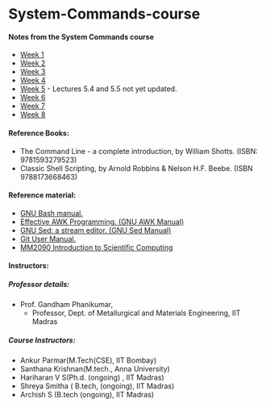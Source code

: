 # System-Commands-course

#### Notes from the System Commands course
* [Week 1](Week1.md)
* [Week 2](Week2.md)
* [Week 3](Week3.md)
* [Week 4](Week4.md)
* [Week 5](Week5.md) - Lectures 5.4 and 5.5 not yet updated.
* [Week 6](Week6.md)
* [Week 7](Week7.md)
* [Week 8](Week8.md)

#### Reference Books:
* The Command Line - a complete introduction, by William Shotts. (ISBN: 9781593279523)
* Classic Shell Scripting, by Arnold Robbins & Nelson H.F. Beebe. (ISBN 9788173668463)

#### Reference material:
* [GNU Bash manual.](https://www.gnu.org/software/bash/manual/)
* [Effective AWK Programming. (GNU AWK Manual)](https://www.gnu.org/software/gawk/manual/)
* [GNU Sed: a stream editor. (GNU Sed Manual)](https://www.gnu.org/software/sed/manual/)
* [Git User Manual.](https://git-scm.com/docs/user-manual)
* [MM2090 Introduction to Scientific Computing](https://github.com/gphanikumar/mm2090)

#### Instructors:

##### Professor details:
* Prof. Gandham Phanikumar,
    - Professor, Dept. of Metallurgical and Materials Engineering, IIT Madras

##### Course Instructors:
* Ankur Parmar(M.Tech(CSE), IIT Bombay)
* Santhana Krishnan(M.tech., Anna University)
* Hariharan V S(Ph.d. (ongoing) , IIT Madras)
* Shreya Smitha ( B.tech, (ongoing), IIT Madras)
* Archish S (B.tech (ongoing), IIT Madras)



